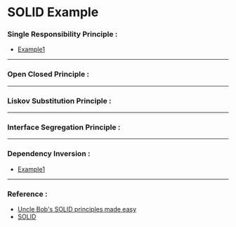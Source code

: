 # SOLID Example

### Single Responsibility Principle :
- [Example1](SingleResponsibility/srp_exp1.py)
---

### Open Closed Principle :


---

### Liskov Substitution Principle :

--- 
### Interface Segregation Principle :

---
### Dependency Inversion :
- [Example1](DependencyInversion/di_exp1.py)

---
### Reference :
- [Uncle Bob's SOLID principles made easy](https://www.youtube.com/watch?v=pTB30aXS77U)
- [SOLID](https://www.youtube.com/watch?v=inf7AaZWJcY&t=625s)